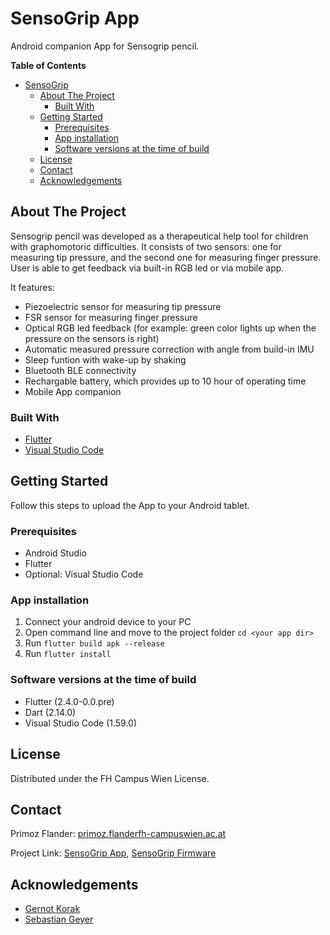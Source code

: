 # SensoGrip App

Android companion App for Sensogrip pencil.

**Table of Contents**

- [SensoGrip](#sensogrip)
  * [About The Project](#about-the-project)
    + [Built With](#built-with)
  * [Getting Started](#getting-started)
    + [Prerequisites](#prerequisites)
    + [App installation](#app-installation)
    + [Software versions at the time of build](#software-versions-at-the-time-of-build)
  * [License](#license)
  * [Contact](#contact)
  * [Acknowledgements](#acknowledgements)

## About The Project

Sensogrip pencil was developed as a therapeutical help tool for children with graphomotoric difficulties. It consists of two sensors: one for measuring tip pressure, and the second one for measuring finger pressure. User is able to get feedback via built-in RGB led or via mobile app.

It features:
* Piezoelectric sensor for measuring tip pressure
* FSR sensor for measuring finger pressure
* Optical RGB led feedback (for example: green color lights up when the pressure on the sensors is right)
* Automatic measured pressure correction with angle from build-in IMU
* Sleep funtion with wake-up by shaking
* Bluetooth BLE connectivity
* Rechargable battery, which provides up to 10 hour of operating time
* Mobile App companion

### Built With

* [Flutter](https://flutter.dev)
* [Visual Studio Code](https://code.visualstudio.com)



## Getting Started

Follow this steps to upload the App to your Android tablet.

### Prerequisites

* Android Studio
* Flutter
* Optional: Visual Studio Code


### App installation

1. Connect your android device to your PC
2. Open command line and move to the project folder `cd <your app dir>`
3. Run `flutter build apk --release`
4. Run `flutter install`


### Software versions at the time of build

* Flutter (2.4.0-0.0.pre)
* Dart (2.14.0)
* Visual Studio Code (1.59.0)

## License

Distributed under the FH Campus Wien License.

## Contact

Primoz Flander: [primoz.flanderfh-campuswien.ac.at](<mailto:user@example.com>)

Project Link: [SensoGrip App](https://github.com/primozflander/sensogrip_app_flutter), [SensoGrip Firmware](https://github.com/primozflander/sensogrip_pio)

## Acknowledgements
* [Gernot Korak](https://www.fh-campuswien.ac.at/forschung/forschende-von-a-z/personendetails/gernot-korak.html)
* [Sebastian Geyer](https://www.fh-campuswien.ac.at/forschung/forschende-von-a-z/personendetails/sebastian-geyer.html)
